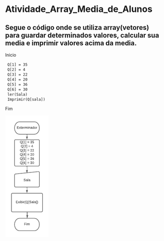 # Atividade_Array_Media_de_Alunos
## Segue o código onde se utiliza array(vetores) para guardar determinados valores, calcular sua media e imprimir valores acima da media. 

Inicio

     Q[1] = 35
     Q[2] = 4
     Q[3] = 22
     Q[4] = 20
     Q[5] = 36
     Q[6] = 30
     ler(Sala)
     Imprimir(Q[sala])
Fim     


![Fluxograma](https://github.com/Feliciano-tech/Atividade_Array_Media_de_Alunos/blob/main/Fluxograma.png)
